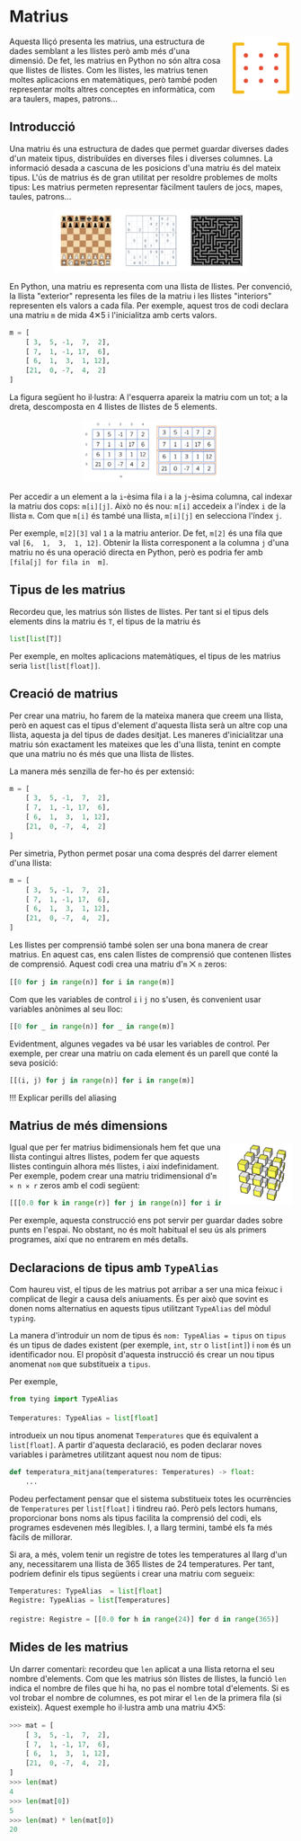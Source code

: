 # Matrius

<img src='./matrius.png' style='height: 8em; float: right; margin: 0 0 1em 1em;'/>

Aquesta lliçó presenta les matrius, una estructura de dades semblant a les llistes però amb més d'una dimensió. De fet, les matrius en Python no són altra cosa que llistes de llistes. Com les llistes, les matrius tenen moltes aplicacions en matemàtiques, però també poden representar molts altres conceptes en informàtica, com ara taulers, mapes, patrons...


## Introducció

Una matriu és una estructura de dades que permet guardar diverses dades d'un mateix tipus, distribuïdes en diverses files i diverses columnes. La informació desada a cascuna de les posicions d'una matriu és del mateix tipus. L'ús de matrius és de gran utilitat per resoldre problemes de molts tipus: Les matrius permeten representar fàcilment taulers de jocs, mapes, taules, patrons...

<center>
<img src='./exemples-matrius.png' style='height: 8em;'/>
</center>


En Python, una matriu es representa com una llista de llistes. Per convenció, la llista "exterior" representa les files de la matriu i les llistes "interiors" representen els valors a cada fila. Per exemple, aquest tros de codi declara una matriu
`m` de mida 4✕5 i l'inicialitza amb certs valors.

```python
m = [
    [ 3,  5, -1,  7,  2],
    [ 7,  1, -1, 17,  6],
    [ 6,  1,  3,  1, 12],
    [21,  0, -7,  4,  2]
]
```

La figura següent ho il·lustra: A l'esquerra apareix la matriu com un tot; a la dreta, descomposta en 4 llistes de llistes de 5 elements.

<center>
<img src='./matrius1.png' style='height: 8em;'/>
</center>

Per accedir a un element a la `i`-èsima fila i a la `j`-èsima columna, cal indexar la matriu dos cops: `m[i][j]`.  Això no és nou: `m[i]` accedeix a l'índex `i` de la llista `m`. Com que `m[i]` és també una llista, `m[i][j]` en selecciona l'índex `j`.

Per exemple, `m[2][3]` val `1` a la matriu anterior. De fet, `m[2]` és una fila que val `[6,  1,  3,  1, 12]`. Obtenir la llista corresponent a la columna `j` d'una matriu no és una operació directa en Python, però es podria fer amb `[fila[j] for fila in  m]`.


## Tipus de les matrius

Recordeu que, les matrius són llistes de llistes. Per tant si el tipus dels elements dins la matriu és `T`, el tipus de la matriu és


```python
list[list[T]]
```

Per exemple, en moltes aplicacions matemàtiques, el tipus de les matrius seria `list[list[float]]`. 


## Creació de matrius

Per crear una matriu, ho farem de la mateixa manera que creem una llista, però en aquest cas el tipus d'element d'aquesta llista serà un altre cop una llista, aquesta ja del tipus de dades desitjat. Les maneres d'inicialitzar una matriu són exactament les mateixes que les d'una llista, tenint en compte que una matriu no és més que una llista de llistes. 

La manera més senzilla de fer-ho és per extensió:

```python
m = [
    [ 3,  5, -1,  7,  2],
    [ 7,  1, -1, 17,  6],
    [ 6,  1,  3,  1, 12],
    [21,  0, -7,  4,  2]
]
```

Per simetria, Python permet posar una coma després del darrer element d'una llista:

```python
m = [
    [ 3,  5, -1,  7,  2],
    [ 7,  1, -1, 17,  6],
    [ 6,  1,  3,  1, 12],
    [21,  0, -7,  4,  2],
]
```

Les llistes per comprensió també solen ser una bona manera de crear matrius. En aquest cas, ens calen llistes de comprensió que contenen llistes de comprensió. Aquest codi crea una matriu d'`m` ⨉ `n` zeros:

```python
[[0 for j in range(n)] for i in range(m)]
```

Com que les variables de control `i` i `j` no s'usen, és convenient usar variables anònimes al seu lloc: 

```python
[[0 for _ in range(n)] for _ in range(m)]
```

Evidentment, algunes vegades va bé usar les variables de control. Per exemple, per crear una matriu on cada element és un parell que conté la seva posició:

```python
[[(i, j) for j in range(n)] for i in range(m)]
```

!!! Explicar perills del aliasing


## Matrius de més dimensions

<img src='./matriu3d.png' style='height: 8em; float: right; margin: 0 0 1em 1em;'/>

Igual que per fer matrius bidimensionals hem fet que una llista contingui altres llistes, podem fer que aquests llistes continguin alhora més llistes, i així indefinidament. Per exemple, podem crear una matriu tridimensional d'`m ✕ n ✕ r` zeros amb el codi següent:

```python
[[[0.0 for k in range(r)] for j in range(n)] for i in range(m)]
```

Per exemple, aquesta construcció ens pot servir per guardar dades sobre punts en l'espai. No obstant, no és molt habitual el seu ús als primers programes, així que no entrarem en més detalls.


## Declaracions de tipus amb `TypeAlias`

Com haureu vist, el tipus de les matrius pot arribar a ser una mica feixuc i complicat de llegir a causa dels aniuaments. És per això que sovint es donen noms alternatius en aquests tipus utilitzant `TypeAlias` del mòdul `typing`.

La manera d'introduir un nom de tipus és `nom: TypeAlias = tipus` on `tipus` és un tipus de dades existent (per exemple, `int`, `str` o `list[int]`) i `nom` és un identificador nou. El propòsit d'aquesta instrucció és crear un nou tipus anomenat `nom` que substitueix a `tipus`.

Per exemple,

```python
from tying import TypeAlias

Temperatures: TypeAlias = list[float]
```

introdueix un nou tipus anomenat `Temperatures` que és equivalent
a `list[float]`. A partir d'aquesta declaració, es poden declarar noves variables i paràmetres utilitzant aquest nou nom de tipus:

```python
def temperatura_mitjana(temperatures: Temperatures) -> float: 
    ...
```

Podeu perfectament pensar que el sistema substitueix totes les ocurrències de `Temperatures` per  `list[float]` i tindreu raó. Però pels lectors humans, proporcionar bons noms als tipus facilita la comprensió del codi, els programes esdevenen més llegibles. I, a llarg termini, també els fa més fàcils de millorar.

Si ara, a més, volem tenir un registre de totes les temperatures al llarg d'un any, necessitarem una llista de 365 llistes de 24 temperatures. Per tant, podríem definir els tipus següents i crear una matriu com segueix:

```python
Temperatures: TypeAlias  = list[float]
Registre: TypeAlias = list[Temperatures]

registre: Registre = [[0.0 for h in range(24)] for d in range(365)]
```


## Mides de les matrius

Un darrer comentari: recordeu que `len` aplicat a una llista retorna el seu nombre d'elements. Com que les matrius són llistes de llistes, la funció `len` indica el nombre de files que hi ha, no pas el nombre total d'elements. Si es vol trobar el nombre de columnes, es pot mirar el `len` de la primera fila (si existeix). Aquest exemple ho il·lustra amb una matriu 4⨉5:

```python
>>> mat = [
    [ 3,  5, -1,  7,  2],
    [ 7,  1, -1, 17,  6],
    [ 6,  1,  3,  1, 12],
    [21,  0, -7,  4,  2],
]
>>> len(mat)
4
>>> len(mat[0])
5
>>> len(mat) * len(mat[0])
20
```



<Autors autors="jpetit"/> 

